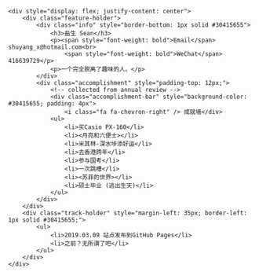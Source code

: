 <!-- Todo
[x] google搜索
[x] 归档
[x] 分类归档
[x] 标签归档
[x] 正文
[x] 首页
[x] 目录(div.post-toc)跟随页面滚动平移
[x] 正文页上给“分类”和“标签”加上超链接
[ ] "about"页
-->
    <div style="display: flex; justify-content: center">
        <div class="feature-holder">
            <div class="info" style="border-bottom: 1px solid #30415655">
                <h3>盐生 Sean</h3>
                <p><span style="font-weight: bold">Email</span> shuyang_x@hotmail.com<br>
                    <span style="font-weight: bold">WeChat</span> 416639729</p>
                <p>一个完全脱离了趣味的人。</p>
            </div>
            <div class="accomplishment" style="padding-top: 12px;">
                <!-- collected from annual review -->
                <div class="accomplishment-bar" style="background-color: #30415655; padding: 4px">
                    <i class="fa fa-chevron-right" /> 成就墙</div>
                <ul>
                    <li>买Casio PX-160</li>
                    <li><月亮和六便士></li>
                    <li>米其林-深水埗添好运</li>
                    <li>去香港跨年</li>
                    <li>参与国考</li>
                    <li>一次跳槽</li>
                    <li><苏菲的世界></li>
                    <li>硕士毕业 (逃出生天)</li>
                </ul>
            </div>
        </div>
        <div class="track-holder" style="margin-left: 35px; border-left: 1px solid #30415655;">
            <ul>
                <li>2019.03.09 站点发布到GitHub Pages</li>
                <li>之前？无所谓了吧</li>
            </ul>
        </div>
    </div>
